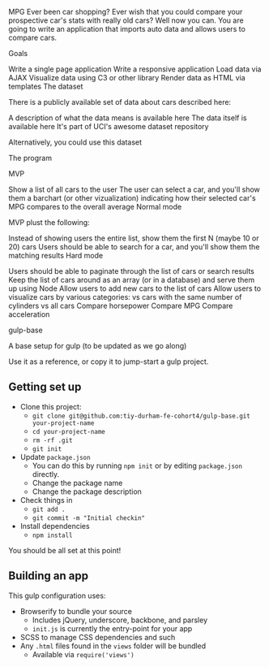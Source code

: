 MPG
Ever been car shopping? Ever wish that you could compare your prospective car's stats with really old cars? Well now you can. You are going to write an application that imports auto data and allows users to compare cars.

Goals

Write a single page application
Write a responsive application
Load data via AJAX
Visualize data using C3 or other library
Render data as HTML via templates
The dataset

There is a publicly available set of data about cars described here:

A description of what the data means is available here
The data itself is available here
It's part of UCI's awesome dataset repository

Alternatively, you could use this dataset

The program

MVP

Show a list of all cars to the user
The user can select a car, and you'll show them a barchart (or other vizualization) indicating how their selected car's MPG compares to the overall average
Normal mode

MVP plust the following:

Instead of showing users the entire list, show them the first N (maybe 10 or 20) cars
Users should be able to search for a car, and you'll show them the matching results
Hard mode

Users should be able to paginate through the list of cars or search results
Keep the list of cars around as an array (or in a database) and serve them up using Node
Allow users to add new cars to the list of cars
Allow users to visualize cars by various categories:
vs cars with the same number of cylinders
vs all cars
Compare horsepower
Compare MPG
Compare acceleration



gulp-base

A base setup for gulp (to be updated as we go along)

Use it as a reference, or copy it to jump-start a gulp project.

## Getting set up

- Clone this project:
  - `git clone git@github.com:tiy-durham-fe-cohort4/gulp-base.git your-project-name`
  - `cd your-project-name`
  - `rm -rf .git`
  - `git init`
- Update `package.json`
  - You can do this by running `npm init` or by editing `package.json` directly.
  - Change the package name
  - Change the package description
- Check things in
  - `git add .`
  - `git commit -m "Initial checkin"`
- Install dependencies
  - `npm install`

You should be all set at this point!

## Building an app

This gulp configuration uses:

- Browserify to bundle your source
  - Includes jQuery, underscore, backbone, and parsley
  - `init.js` is currently the entry-point for your app
- SCSS to manage CSS dependencies and such
- Any `.html` files found in the `views` folder will be bundled
  - Available via `require('views')`
